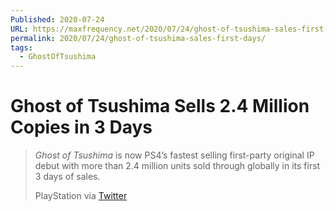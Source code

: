 ```yaml
---
Published: 2020-07-24
URL: https://maxfrequency.net/2020/07/24/ghost-of-tsushima-sales-first-days/
permalink: 2020/07/24/ghost-of-tsushima-sales-first-days/
tags:
  - GhostOfTsushima
---
```

# Ghost of Tsushima Sells 2.4 Million Copies in 3 Days

> *Ghost of Tsushima* is now PS4’s fastest selling first-party original IP debut with more than 2.4 million units sold through globally in its first 3 days of sales.
> 
> PlayStation via [Twitter](https://twitter.com/PlayStation/status/1286632240949219331)

